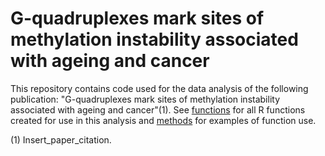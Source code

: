 
# G-quadruplexes mark sites of methylation instability associated with ageing and cancer


This repository contains code used for the data analysis of the following publication: "G-quadruplexes mark sites of methylation instability associated with ageing and cancer"(1). See [functions](https://github.com/ImperialCollegeLondon/G4s_ageing_clocks/blob/main/functions.R) for all R functions created for use in this analysis and [methods](https://github.com/ImperialCollegeLondon/G4s_ageing_clocks/blob/main/methods.md) for examples of function use. 

(1) Insert_paper_citation.
